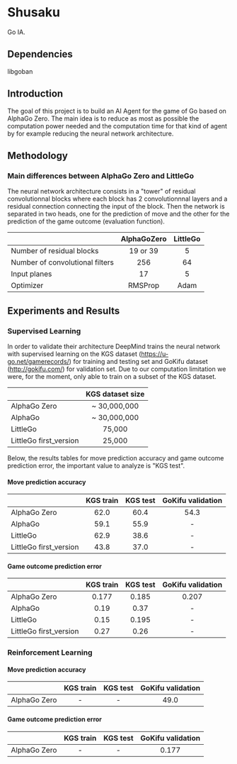 Shusaku
==

Go IA.


## Dependencies

libgoban


## Introduction

The goal of this project is to build an AI Agent for the game of Go based on AlphaGo Zero. The main idea is to reduce as most as possible the computation power needed and the computation time for that kind of agent by for example reducing the neural network architecture.

## Methodology

### Main differences between AlphaGo Zero and LittleGo

The neural network architecture consists in a "tower" of residual convolutionnal blocks where each block has 2 convolutionnnal layers and a residual connection connecting the input of the block. Then the network is separated in two heads, one for the prediction of move and the other for the prediction of the game outcome (evaluation function).

|                                 | AlphaGoZero | LittleGo |
| ------------------------------- |:-----------:|:--------:|
| Number of residual blocks       | 19 or 39    | 5        |
| Number of convolutional filters | 256         | 64       |
| Input planes                    | 17          | 5        |
| Optimizer                       | RMSProp     | Adam     |


## Experiments and Results

### Supervised Learning

In order to validate their architecture DeepMind trains the neural network with supervised learning on the KGS dataset (https://u-go.net/gamerecords/) for training and testing set and GoKifu dataset (http://gokifu.com/) for validation set. Due to our computation limitation we were, for the moment, only able to train on a subset of the KGS dataset.

|                        | KGS dataset size |
| ---------------------- |:----------------:|
| AlphaGo Zero           | ~ 30,000,000     |
| AlphaGo                | ~ 30,000,000     |
| LittleGo               | 75,000           |
| LittleGo first_version | 25,000           |

Below, the results tables for move prediction accuracy and game outcome prediction error, the important value to analyze is "KGS test".

#### Move prediction accuracy

|                        | KGS train | KGS test | GoKifu validation |
| ---------------------- |:---------:|:--------:|:-----------------:|
| AlphaGo Zero           | 62.0      | 60.4     | 54.3              |
| AlphaGo                | 59.1      | 55.9     | -                 |
| LittleGo               | 62.9      | 38.6     | -                 |
| LittleGo first_version | 43.8      | 37.0     | -                 |

#### Game outcome prediction error

|                        | KGS train | KGS test | GoKifu validation |
| ---------------------- |:---------:|:--------:|:-----------------:|
| AlphaGo Zero           | 0.177     | 0.185    | 0.207             |
| AlphaGo                | 0.19      | 0.37     | -                 |
| LittleGo               | 0.15      | 0.195    | -                 |
| LittleGo first_version | 0.27      | 0.26     | -                 |


### Reinforcement Learning

#### Move prediction accuracy

|                        | KGS train | KGS test | GoKifu validation |
| ---------------------- |:---------:|:--------:|:-----------------:|
| AlphaGo Zero           | -         | -        | 49.0              |

#### Game outcome prediction error

|                        | KGS train | KGS test | GoKifu validation |
| ---------------------- |:---------:|:--------:|:-----------------:|
| AlphaGo Zero           | -         | -        | 0.177             |
